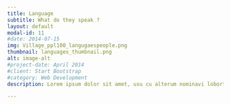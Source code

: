 ```yaml
---
title: Language
subtitle: What do they speak ?
layout: default
modal-id: 11
#date: 2014-07-15
img: Village_ppl100_langugaespeople.png
thumbnail: languages_thumbnail.png
alt: image-alt
#project-date: April 2014
#client: Start Bootstrap
#category: Web Development
description: Lorem ipsum dolor sit amet, usu cu alterum nominavi lobortis. At duo novum diceret. Tantas apeirian vix et, usu sanctus postulant inciderint ut, populo diceret necessitatibus in vim. Cu eum dicam feugiat noluisse.

---
```

